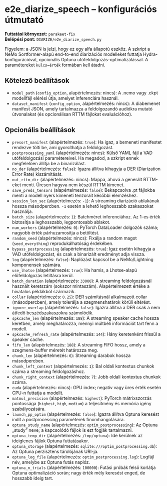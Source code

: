 # e2e_diarize_speech – konfigurációs útmutató

**Futtatási környezet:** `parakeet-fix`  
**Belépési pont:** `DIARIZE/e2e_diarize_speech.py`

Figyelem: a JSON is jelzi, hogy ez egy alfa állapotú eszköz. A szkript a NeMo Sortformer-alapú end-to-end diarizációs modelleket futtatja Hydra-konfigurációval, opcionális Optuna utófeldolgozás-optimalizálással. A paramétereket `kulcs=érték` formában kell átadni.

## Kötelező beállítások
- `model_path` (`config_option`, alapértelmezés: nincs): A .nemo vagy .ckpt modellfájl elérési útja, amelyet inferenciára használ.
- `dataset_manifest` (`config_option`, alapértelmezés: nincs): A diabemenet manifest JSON, amely tartalmazza a feldolgozandó audiókra mutató útvonalakat (és opcionálisan RTTM fájlokat evaluációhoz).

## Opcionális beállítások
- `presort_manifest` (alapértelmezés: `true`): Ha igaz, a bemeneti manifestet rendezve tölti be, ami gyorsíthatja a feldolgozást.
- `postprocessing_yaml` (alapértelmezés: nincs): Külső YAML fájl a VAD utófeldolgozási paramétereivel. Ha megadod, a szkript ennek megfelelően állítja be a binarizálást.
- `no_der` (alapértelmezés: `false`): Igazra állítva kihagyja a DER (Diarization Error Rate) kiszámítását.
- `out_rttm_dir` (alapértelmezés: nincs): Mappa, ahová a generált RTTM-eket menti. Üresen hagyva nem készül RTTM kimenet.
- `save_preds_tensors` (alapértelmezés: `false`): Bekapcsolva .pt fájlokba menti a modell nyers kimeneti tenzorait későbbi elemzéshez.
- `session_len_sec` (alapértelmezés: `-1`): A streaming diarizáció ablakának hossza másodpercben. `-1` esetén a lehető leghosszabb szakaszokat használja.
- `batch_size` (alapértelmezés: `1`): Batchméret inferenciához. Az 1-es érték biztosítja a leghosszabb, legpontosabb ablakot.
- `num_workers` (alapértelmezés: `0`): PyTorch DataLoader dolgozók száma; nagyobb érték párhuzamosítja a betöltést.
- `random_seed` (alapértelmezés: nincs): Fixálja a random magot (`seed_everything`) reprodukálhatóság érdekében.
- `bypass_postprocessing` (alapértelmezés: `true`): Igaz esetén kihagyja a VAD utófeldolgozást, és csak a binarizált eredményt adja vissza.
- `log` (alapértelmezés: `false`): Naplózást kapcsol be a NeMo/Lightning komponensek számára.
- `use_lhotse` (alapértelmezés: `true`): Ha hamis, a Lhotse-alapú előfeldolgozás letiltásra kerül.
- `batch_duration` (alapértelmezés: `33000`): A streaming feldolgozásnál használt keretszám (sokszor mintaszám). Alapértelmezett értéke a hivatalos példákból származik.
- `collar` (alapértelmezés: `0.25`): DER számításnál alkalmazott collar (másodpercben), amely tolerálja a szegmenshatárok körüli eltérést.
- `ignore_overlap` (alapértelmezés: `false`): Igazra állítva a DER csak a nem átfedő beszédszakaszokra számolódik.
- `spkcache_len` (alapértelmezés: `188`): A streaming speaker cache hossza keretben, amely meghatározza, mennyi múltbéli információt tart fenn a modell.
- `spkcache_refresh_rate` (alapértelmezés: `144`): Hány keretenként frissül a speaker cache.
- `fifo_len` (alapértelmezés: `188`): A streaming FIFO hossz, amely a szegmens-buffer méretét határozza meg.
- `chunk_len` (alapértelmezés: `6`): Streaming darabok hossza másodpercben.
- `chunk_left_context` (alapértelmezés: `1`): Bal oldali kontextus chunkok száma a streaming feldolgozáshoz.
- `chunk_right_context` (alapértelmezés: `7`): Jobb oldali kontextus chunkok száma.
- `cuda` (alapértelmezés: nincs): GPU index; negatív vagy üres érték esetén CPU-n futtatja a modellt.
- `matmul_precision` (alapértelmezés: `highest`): PyTorch mátrixszorzás pontossága (`highest`, `high`, `medium`) a teljesítmény és memória igény szabályozására.
- `launch_pp_optim` (alapértelmezés: `false`): Igazra állítva Optuna keresést indít a postprocessing paraméterek finomhangolására.
- `optuna_study_name` (alapértelmezés: `optim_postprocessing`): Az Optuna „study” neve; a kapcsolódó fájlok is ezt fogják tartalmazni.
- `optuna_temp_dir` (alapértelmezés: `/tmp/optuna`): Ide kerülnek az ideiglenes fájlok Optuna futtatásakor.
- `optuna_storage` (alapértelmezés: `sqlite:///optim_postprocessing.db`): Az Optuna perzisztens tárolójának URI-ja.
- `optuna_log_file` (alapértelmezés: `optim_postprocessing.log`): Logfájl név, amelybe az Optuna futás naplóz.
- `optuna_n_trials` (alapértelmezés: `100000`): Futási próbák felső korlátja Optuna optimalizáció során; nagy érték mély keresést enged, de hosszabb ideig tart.
